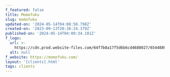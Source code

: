 ```yaml
---
f_featured: false
title: Momofuku
slug: momofuku
updated-on: '2024-05-14T04:08:50.798Z'
created-on: '2023-09-13T20:38:24.379Z'
published-on: '2024-05-14T04:09:34.101Z'
f_logo:
  url: >-
    https://cdn.prod.website-files.com/64f7b8a17f5d6b6cd4688027/654488965c671cd0075d9e5e_momofuku.svg
  alt: null
f_website: https://momofuku.com/
layout: '[clients].html'
tags: clients
---
```



